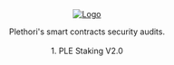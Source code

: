 <div align="center">
  <a href="https://www.plethori.com/">
    <img src="https://www.plethori.com/wp-content/uploads/elementor/thumbs/plethori-brandmark-1-pb5qv77b3xiyisi05yp7dlthji1lhx4v8wf4mk3ojs.png" alt="Logo">
  </a>

<p align="center">
    Plethori's smart contracts security audits.
    </br>
    </br>
    1. PLE Staking V2.0
</p>
</div>
